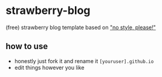 # strawberry-blog

(free) strawberry blog template based on ["no style, please!"](https://github.com/riggraz/no-style-please)

## how to use
- honestly just fork it and rename it `[youruser].github.io`
- edit things however you like
